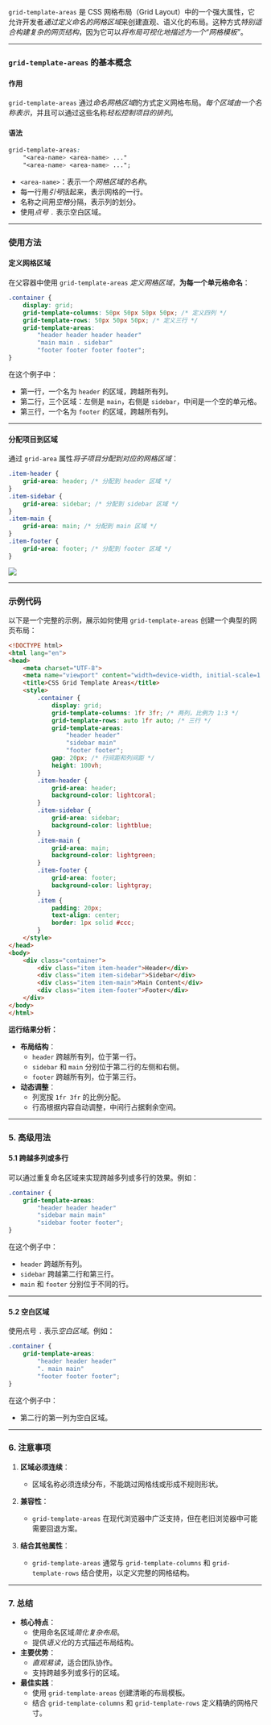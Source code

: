 `grid-template-areas` 是 CSS 网格布局（Grid Layout）中的一个强大属性，它允许开发者*通过定义命名的网格区域*来创建直观、语义化的布局。这种方式*特别适合构建复杂的网页结构*，因为它可以*将布局可视化地描述为一个“网格模板”*。

---

### `grid-template-areas` 的基本概念

#### 作用
`grid-template-areas` 通过*命名网格区域*的方式定义网格布局。*每个区域由一个名称表示*，并且可以通过这些名称*轻松控制项目的排列*。

#### 语法
```css
grid-template-areas:
    "<area-name> <area-name> ..."
    "<area-name> <area-name> ...";
```

- `<area-name>`：表示一个*网格区域的名称*。
- 每一行用*引号*括起来，表示网格的一行。
- 名称之间用*空格*分隔，表示列的划分。
- 使用*点号 `.`* 表示空白区域。

---

### 使用方法

#### 定义网格区域
在父容器中使用 `grid-template-areas` *定义网格区域*，**为每一个单元格命名**：

```css
.container {
    display: grid;
    grid-template-columns: 50px 50px 50px 50px; /* 定义四列 */
    grid-template-rows: 50px 50px 50px; /* 定义三行 */
    grid-template-areas:
        "header header header header"
        "main main . sidebar"
        "footer footer footer footer";
}
```

在这个例子中：
- 第一行，一个名为 `header` 的区域，跨越所有列。
- 第二行，三个区域：左侧是 `main`，右侧是 `sidebar`，中间是一个空的单元格。
- 第三行，一个名为 `footer` 的区域，跨越所有列。

---

#### 分配项目到区域
通过 `grid-area` 属性*将子项目分配到对应的网格区域*：

```css
.item-header {
    grid-area: header; /* 分配到 header 区域 */
}
.item-sidebar {
    grid-area: sidebar; /* 分配到 sidebar 区域 */
}
.item-main {
    grid-area: main; /* 分配到 main 区域 */
}
.item-footer {
    grid-area: footer; /* 分配到 footer 区域 */
}
```

![](assets/排版-Grid-API/2023-09-19-14-47-21-image.png)

---

### 示例代码

以下是一个完整的示例，展示如何使用 `grid-template-areas` 创建一个典型的网页布局：

```html
<!DOCTYPE html>
<html lang="en">
<head>
    <meta charset="UTF-8">
    <meta name="viewport" content="width=device-width, initial-scale=1.0">
    <title>CSS Grid Template Areas</title>
    <style>
        .container {
            display: grid;
            grid-template-columns: 1fr 3fr; /* 两列，比例为 1:3 */
            grid-template-rows: auto 1fr auto; /* 三行 */
            grid-template-areas:
                "header header"
                "sidebar main"
                "footer footer";
            gap: 20px; /* 行间距和列间距 */
            height: 100vh;
        }
        .item-header {
            grid-area: header;
            background-color: lightcoral;
        }
        .item-sidebar {
            grid-area: sidebar;
            background-color: lightblue;
        }
        .item-main {
            grid-area: main;
            background-color: lightgreen;
        }
        .item-footer {
            grid-area: footer;
            background-color: lightgray;
        }
        .item {
            padding: 20px;
            text-align: center;
            border: 1px solid #ccc;
        }
    </style>
</head>
<body>
    <div class="container">
        <div class="item item-header">Header</div>
        <div class="item item-sidebar">Sidebar</div>
        <div class="item item-main">Main Content</div>
        <div class="item item-footer">Footer</div>
    </div>
</body>
</html>
```

**运行结果分析：**

- **布局结构**：
  - `header` 跨越所有列，位于第一行。
  - `sidebar` 和 `main` 分别位于第二行的左侧和右侧。
  - `footer` 跨越所有列，位于第三行。
- **动态调整**：
  - 列宽按 `1fr 3fr` 的比例分配。
  - 行高根据内容自动调整，中间行占据剩余空间。

---

### 5. 高级用法

#### 5.1 跨越多列或多行
可以通过重复命名区域来实现跨越多列或多行的效果。例如：

```css
.container {
    grid-template-areas:
        "header header header"
        "sidebar main main"
        "sidebar footer footer";
}
```

在这个例子中：
- `header` 跨越所有列。
- `sidebar` 跨越第二行和第三行。
- `main` 和 `footer` 分别位于不同的行。

---

#### 5.2 空白区域
使用点号 `.` 表示*空白区域*。例如：

```css
.container {
    grid-template-areas:
        "header header header"
        ". main main"
        "footer footer footer";
}
```

在这个例子中：
- 第二行的第一列为空白区域。

---

### 6. 注意事项

1. **区域必须连续**：
   - 区域名称必须连续分布，不能跳过网格线或形成不规则形状。

2. **兼容性**：
   - `grid-template-areas` 在现代浏览器中广泛支持，但在老旧浏览器中可能需要回退方案。

3. **结合其他属性**：
   - `grid-template-areas` 通常与 `grid-template-columns` 和 `grid-template-rows` 结合使用，以定义完整的网格结构。

---

### 7. 总结

- **核心特点**：
  - 使用命名区域*简化复杂布局*。
  - 提供*语义化*的方式描述布局结构。
- **主要优势**：
  - *直观易读*，适合团队协作。
  - 支持跨越多列或多行的区域。
- **最佳实践**：
  - 使用 `grid-template-areas` 创建清晰的布局模板。
  - 结合 `grid-template-columns` 和 `grid-template-rows` 定义精确的网格尺寸。